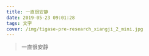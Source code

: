 ```yaml
---
title: 一直很安静
date: 2019-05-23 09:01:28
tags: 文字
cover: /img/tigase-pre-research_xiangji_2_mini.jpg
---
```



 > 一直很安静
 


